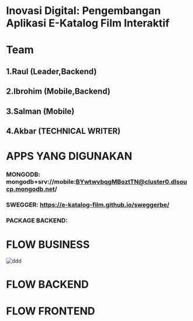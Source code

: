 # Inovasi Digital: Pengembangan Aplikasi E-Katalog Film Interaktif

# Team
## 1.Raul (Leader,Backend)
## 2.Ibrohim (Mobile,Backend)
## 3.Salman (Mobile)
## 4.Akbar (TECHNICAL WRITER)


# APPS YANG DIGUNAKAN
### MONGODB: mongodb+srv://mobile:BYwtwvbqgMBoztTN@cluster0.dlsoucp.mongodb.net/
### SWEGGER: https://e-katalog-film.github.io/sweggerbe/
### PACKAGE BACKEND:


# FLOW BUSINESS
![ddd](https://github.com/E-Katalog-Film/.github/assets/94241597/bc327932-677b-4bd6-bd30-93eb1fe95f81)



# FLOW BACKEND




# FLOW FRONTEND
